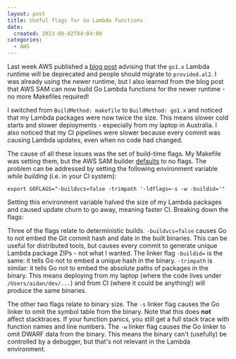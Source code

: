 ```yaml
---
layout: post
title: Useful flags for Go Lambda functions
date:
  created: 2023-08-02T04:04:00
categories:
  - AWS
---
```


<!-- more -->

Last week AWS published a [blog post][aws-blog] advising that the `go1.x` Lambda
runtime will be deprecated and people should migrate to `provided.al2`. I was 
already using the newer runtime, but I also learned from the blog post that AWS
SAM can now build Go Lambda functions for the newer runtime - no more Makefiles
required!

I switched from `BuildMethod: makefile` to `BuildMethod: go1.x` and noticed that
my Lambda packages were now twice the size. This means slower cold starts and 
slower deployments - especially from my laptop in Australia. I also noticed that 
my CI pipelines were slower because every commit was causing Lambda updates, even
when no code had changed. 

The cause of all these issues was the set of build-time flags. My Makefile was
setting them, but the AWS SAM builder [defaults][builder-flags] to no flags. The
problem can be addressed by setting the following environment variable 
_while building_ (i.e. in your CI system):

    export GOFLAGS="-buildvcs=false -trimpath '-ldflags=-s -w -buildid='"

Setting this environment variable halved the size of my Lambda packages and
caused update churn to go away, meaning faster CI. Breaking down the flags:

Three of the flags relate to deterministic builds. `-buildvcs=false` causes Go 
to not embed the Git commit hash and date in the built binaries. This can be 
useful for distributed tools, but causes every commit to generate unique Lambda 
package ZIPs - not what I wanted. The linker flag `-buildid=` is the same: it 
tells Go not to embed a unique hash in the binary. `-trimpath` is similar: it 
tells Go not to embed the absolute paths of packages in the binary. This means 
deploying from my laptop (where the code lives under `/Users/aidan/dev/...`) 
and from CI (where it could be anything!) will produce the same binaries.

The other two flags relate to binary size. The `-s` linker flag causes the Go
linker to omit the symbol table from the binary. Note that this does **not**
affect stacktraces. If your function panics, you still get a full stack trace
with function names and line numbers. The `-w` linker flag causes the Go linker
to omit DWARF data from the binary. This means the binary can't (usefully) be
controlled by a debugger, but that's not relevant in the Lambda environment.

[aws-blog]: https://aws.amazon.com/blogs/compute/migrating-aws-lambda-functions-from-the-go1-x-runtime-to-the-custom-runtime-on-amazon-linux-2/
[builder-flags]: https://github.com/aws/aws-lambda-builders/blob/e575e40f6ffdc8db4d450e5b863b035ac679550b/aws_lambda_builders/workflows/go_modules/builder.py#L67
